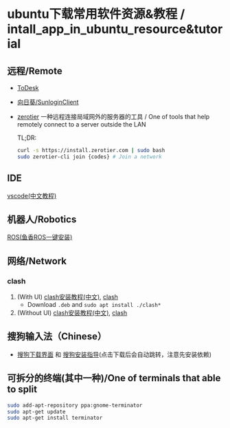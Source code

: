 # ubuntu下载常用软件资源&教程 / intall_app_in_ubuntu_resource&tutorial

## 远程/Remote
- [ToDesk](https://www.todesk.com/linux.html)
- [向日葵/SunloginClient](https://sunlogin.oray.com/download/linux?type=personal)
- [zerotier](https://www.zerotier.com/download) 一种远程连接局域网外的服务器的工具 / One of tools that help remotely connect to a server outside the LAN

  TL;DR:
  ```bash
  curl -s https://install.zerotier.com | sudo bash
  sudo zerotier-cli join {codes} # Join a network
  ```

## IDE
[vscode(中文教程)](https://blog.csdn.net/qq_43561914/article/details/116804531)

## 机器人/Robotics
[ROS(鱼香ROS一键安装)](http://fishros.com/install)

## 网络/Network
### clash
1. (With UI) [clash安装教程(中文)](https://zhuanlan.zhihu.com/p/698175170), [clash](https://github.com/clash-verge-rev/clash-verge-rev/releases)
   - Download `.deb` and `sudo apt install ./clash*`
3. (Without UI) [clash安装教程(中文)](https://zhuanlan.zhihu.com/p/693754050), [clash](https://github.com/doreamon-design/clash/releases)

## 搜狗输入法（Chinese）
- [搜狗下载界面](https://shurufa.sogou.com/linux) 和 [搜狗安装指导](https://shurufa.sogou.com/linux/guide)(点击下载后会自动跳转，注意先安装依赖)

## 可拆分的终端(其中一种)/One of terminals that able to split
```bash
sudo add-apt-repository ppa:gnome-terminator
sudo apt-get update
sudo apt-get install terminator
```
